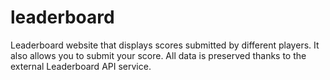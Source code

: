 # leaderboard
Leaderboard website that displays scores submitted by different players. It also allows you to submit your score. All data is preserved thanks to the external Leaderboard API service.
